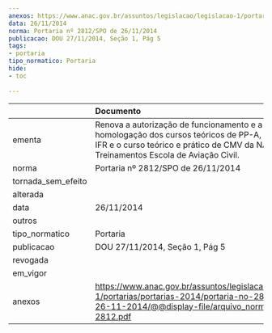 ```yaml
---
anexos: https://www.anac.gov.br/assuntos/legislacao/legislacao-1/portarias/portarias-2014/portaria-no-2812-spo-de-26-11-2014/@@display-file/arquivo_norma/PA2014-2812.pdf
data: 26/11/2014
norma: Portaria nº 2812/SPO de 26/11/2014
publicacao: DOU 27/11/2014, Seção 1, Pág 5
tags:
- portaria
tipo_normatico: Portaria
hide: 
- toc 
 
---
```


|                    | Documento                                                                                                                                                                        |
|:-------------------|:---------------------------------------------------------------------------------------------------------------------------------------------------------------------------------|
| ementa             | Renova a autorização de funcionamento e a homologação dos cursos teóricos de PP-A, PC-A/IFR, IFR e o curso teórico e prático de CMV da NAV Treinamentos Escola de Aviação Civil. |
| norma              | Portaria nº 2812/SPO de 26/11/2014                                                                                                                                               |
| tornada_sem_efeito |                                                                                                                                                                                  |
| alterada           |                                                                                                                                                                                  |
| data               | 26/11/2014                                                                                                                                                                       |
| outros             |                                                                                                                                                                                  |
| tipo_normatico     | Portaria                                                                                                                                                                         |
| publicacao         | DOU 27/11/2014, Seção 1, Pág 5                                                                                                                                                   |
| revogada           |                                                                                                                                                                                  |
| em_vigor           |                                                                                                                                                                                  |
| anexos             | https://www.anac.gov.br/assuntos/legislacao/legislacao-1/portarias/portarias-2014/portaria-no-2812-spo-de-26-11-2014/@@display-file/arquivo_norma/PA2014-2812.pdf                |